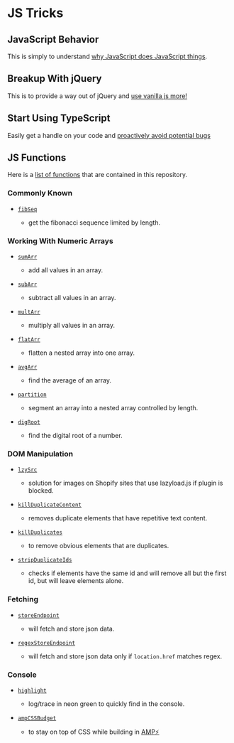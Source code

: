 # JS Tricks

## JavaScript Behavior

This is simply to understand [why JavaScript does JavaScript things](js_behavior.md).

## Breakup With jQuery

This is to provide a way out of jQuery and [use vanilla js more!](Breakup_with_jQuery.md)

## Start Using TypeScript

Easily get a handle on your code and [proactively avoid potential bugs](typeScript.md)

## JS Functions

Here is a [list of functions](js_functions/js_functions.md) that are contained in this repository.

### Commonly Known

- [`fibSeq`](js_functions/js_functions.md#fibseq)

  - get the fibonacci sequence limited by length.

### Working With Numeric Arrays

- [`sumArr`](js_functions/js_functions.md#sumarr)

  - add all values in an array.

- [`subArr`](js_functions/js_functions.md#subarr)

  - subtract all values in an array.

- [`multArr`](js_functions/js_functions.md#multarr)

  - multiply all values in an array.

- [`flatArr`](js_functions/js_functions.md#flatarr)

  - flatten a nested array into one array.

- [`avgArr`](js_functions/js_functions.md#avgarr)

  - find the average of an array.

- [`partition`](js_functions/js_functions.md#partition)

  - segment an array into a nested array controlled by length.

- [`digRoot`](js_functions/js_functions.md#digroot)

  - find the digital root of a number.

### DOM Manipulation

- [`lzySrc`](js_functions/js_functions.md#lzysrc)

  - solution for images on Shopify sites that use lazyload.js if plugin is blocked.

- [`killDuplicateContent`](js_functions/js_functions.md#killDuplicateContent)

  - removes duplicate elements that have repetitive text content.

- [`killDuplicates`](js_functions/js_functions.md#killDuplicates)

  - to remove obvious elements that are duplicates.

- [`stripDuplicateIds`](js_functions/js_functions.md#stripDuplicateIds)

  - checks if elements have the same id and will remove all but the first id, but will leave elements alone.

### Fetching

- [`storeEndpoint`](js_functions/js_functions.md#storeendpoint)

  - will fetch and store json data.

- [`regexStoreEndpoint`](js_functions/js_functions.md#regexstoreendpoint)

  - will fetch and store json data only if `location.href` matches regex.

### Console

- [`highlight`](js_functions/js_functions.md#highlight)

  - log/trace in neon green to quickly find in the console.

- [`ampCSSBudget`](js_functions/js_functions.md#ampcssbudget)

  - to stay on top of CSS while building in [AMP⚡](https://amp.dev/)
